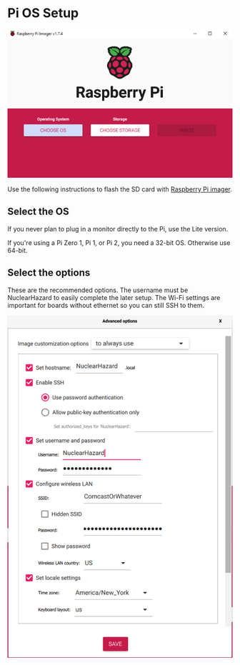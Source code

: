 # Pi OS Setup

![Pi Imager](images/pi_imager.PNG)

Use the following instructions to flash the SD card with [Raspberry Pi imager](https://www.raspberrypi.com/software/).

## Select the OS

If you never plan to plug in a monitor directly to the Pi, use the Lite version.

If you're using a Pi Zero 1, Pi 1, or Pi 2, you need a 32-bit OS. Otherwise use 64-bit.

## Select the options

These are the recommended options. The username must be NuclearHazard to easily complete the later setup. The Wi-Fi settings are important for boards without ethernet so you can still SSH to them.

![Options](images/flashingoptions.PNG)